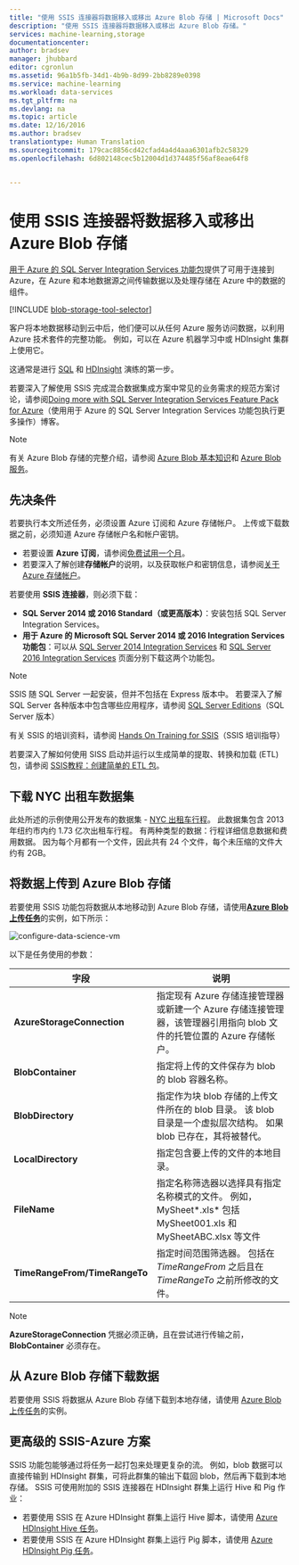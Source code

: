 ```yaml
---
title: "使用 SSIS 连接器将数据移入或移出 Azure Blob 存储 | Microsoft Docs"
description: "使用 SSIS 连接器将数据移入或移出 Azure Blob 存储。"
services: machine-learning,storage
documentationcenter: 
author: bradsev
manager: jhubbard
editor: cgronlun
ms.assetid: 96a1b5fb-34d1-4b9b-8d99-2bb8289e0398
ms.service: machine-learning
ms.workload: data-services
ms.tgt_pltfrm: na
ms.devlang: na
ms.topic: article
ms.date: 12/16/2016
ms.author: bradsev
translationtype: Human Translation
ms.sourcegitcommit: 179cac8856cd42cfad4a4d4aaa6301afb2c58329
ms.openlocfilehash: 6d802148cec5b12004d1d374485f56af8eae64f8


---
```

# <a name="move-data-to-or-from-azure-blob-storage-using-ssis-connectors"></a>使用 SSIS 连接器将数据移入或移出 Azure Blob 存储
[用于 Azure 的 SQL Server Integration Services 功能包](https://msdn.microsoft.com/library/mt146770.aspx)提供了可用于连接到 Azure，在 Azure 和本地数据源之间传输数据以及处理存储在 Azure 中的数据的组件。

[!INCLUDE [blob-storage-tool-selector](../../includes/machine-learning-blob-storage-tool-selector.md)]

客户将本地数据移动到云中后，他们便可以从任何 Azure 服务访问数据，以利用 Azure 技术套件的完整功能。 例如，可以在 Azure 机器学习中或 HDInsight 集群上使用它。

这通常是进行 [SQL](machine-learning-data-science-process-sql-walkthrough.md) 和 [HDInsight](machine-learning-data-science-process-hive-walkthrough.md) 演练的第一步。

若要深入了解使用 SSIS 完成混合数据集成方案中常见的业务需求的规范方案讨论，请参阅[Doing more with SQL Server Integration Services Feature Pack for Azure](http://blogs.msdn.com/b/ssis/archive/2015/06/25/doing-more-with-sql-server-integration-services-feature-pack-for-azure.aspx)（使用用于 Azure 的 SQL Server Integration Services 功能包执行更多操作）博客。

> [!NOTE]
> 有关 Azure Blob 存储的完整介绍，请参阅 [Azure Blob 基本知识](../storage/storage-dotnet-how-to-use-blobs.md)和 [Azure Blob 服务](https://msdn.microsoft.com/library/azure/dd179376.aspx)。
> 
> 

## <a name="prerequisites"></a>先决条件
若要执行本文所述任务，必须设置 Azure 订阅和 Azure 存储帐户。 上传或下载数据之前，必须知道 Azure 存储帐户名和帐户密钥。

* 若要设置 **Azure 订阅**，请参阅[免费试用一个月](https://azure.microsoft.com/pricing/free-trial/)。
* 若要深入了解创建**存储帐户**的说明，以及获取帐户和密钥信息，请参阅[关于 Azure 存储帐户](../storage/storage-create-storage-account.md)。

若要使用 **SSIS 连接器**，则必须下载：

* **SQL Server 2014 或 2016 Standard（或更高版本）**：安装包括 SQL Server Integration Services。
* **用于 Azure 的 Microsoft SQL Server 2014 或 2016 Integration Services 功能包**：可以从 [SQL Server 2014 Integration Services](http://www.microsoft.com/download/details.aspx?id=47366) 和 [SQL Server 2016 Integration Services](https://www.microsoft.com/download/details.aspx?id=49492) 页面分别下载这两个功能包。

> [!NOTE]
> SSIS 随 SQL Server 一起安装，但并不包括在 Express 版本中。 若要深入了解 SQL Server 各种版本中包含哪些应用程序，请参阅 [SQL Server Editions](http://www.microsoft.com/en-us/server-cloud/products/sql-server-editions/)（SQL Server 版本）
> 
> 

有关 SSIS 的培训资料，请参阅 [Hands On Training for SSIS](http://www.microsoft.com/download/details.aspx?id=20766)（SSIS 培训指导）

若要深入了解如何使用 SISS 启动并运行以生成简单的提取、转换和加载 (ETL) 包，请参阅 [SSIS教程：创建简单的 ETL 包](https://msdn.microsoft.com/library/ms169917.aspx)。

## <a name="download-nyc-taxi-dataset"></a>下载 NYC 出租车数据集
此处所述的示例使用公开发布的数据集 - [NYC 出租车行程](http://www.andresmh.com/nyctaxitrips/)。 此数据集包含 2013 年纽约市内约 1.73 亿次出租车行程。 有两种类型的数据：行程详细信息数据和费用数据。 因为每个月都有一个文件，因此共有 24 个文件，每个未压缩的文件大约有 2GB。

## <a name="upload-data-to-azure-blob-storage"></a>将数据上传到 Azure Blob 存储
若要使用 SSIS 功能包将数据从本地移动到 Azure Blob 存储，请使用[**Azure Blob 上传任务**](https://msdn.microsoft.com/library/mt146776.aspx)的实例，如下所示：

![configure-data-science-vm](./media/machine-learning-data-science-move-data-to-azure-blob-using-ssis/ssis-azure-blob-upload-task.png)

以下是任务使用的参数：

| 字段 | 说明 |
| --- | --- |
| **AzureStorageConnection** |指定现有 Azure 存储连接管理器或新建一个 Azure 存储连接管理器，该管理器引用指向 blob 文件的托管位置的 Azure 存储帐户。 |
| **BlobContainer** |指定将上传的文件保存为 blob 的 blob 容器名称。 |
| **BlobDirectory** |指定作为块 blob 存储的上传文件所在的 blob 目录。 该 blob 目录是一个虚拟层次结构。 如果 blob 已存在，其将被替代。 |
| **LocalDirectory** |指定包含要上传的文件的本地目录。 |
| **FileName** |指定名称筛选器以选择具有指定名称模式的文件。 例如，MySheet\*.xls\* 包括 MySheet001.xls 和 MySheetABC.xlsx 等文件 |
| **TimeRangeFrom/TimeRangeTo** |指定时间范围筛选器。 包括在 *TimeRangeFrom* 之后且在 *TimeRangeTo* 之前所修改的文件。 |

> [!NOTE]
> **AzureStorageConnection** 凭据必须正确，且在尝试进行传输之前，**BlobContainer** 必须存在。
> 
> 

## <a name="download-data-from-azure-blob-storage"></a>从 Azure Blob 存储下载数据
若要使用 SSIS 将数据从 Azure Blob 存储下载到本地存储，请使用 [Azure Blob 上传任务](https://msdn.microsoft.com/library/mt146779.aspx)的实例。

## <a name="more-advanced-ssis-azure-scenarios"></a>更高级的 SSIS-Azure 方案
SSIS 功能包能够通过将任务一起打包来处理更复杂的流。 例如，blob 数据可以直接传输到 HDInsight 群集，可将此群集的输出下载回 blob，然后再下载到本地存储。 SSIS 可使用附加的 SSIS 连接器在 HDInsight 群集上运行 Hive 和 Pig 作业：

* 若要使用 SSIS 在 Azure HDInsight 群集上运行 Hive 脚本，请使用 [Azure HDInsight Hive 任务](https://msdn.microsoft.com/library/mt146771.aspx)。
* 若要使用 SSIS 在 Azure HDInsight 群集上运行 Pig 脚本，请使用 [Azure HDInsight Pig 任务](https://msdn.microsoft.com/library/mt146781.aspx)。




<!--HONumber=Dec16_HO3-->


